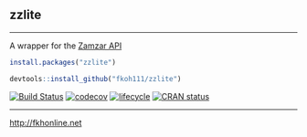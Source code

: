 ## zzlite  

---

A wrapper for the [Zamzar API](https://www.zamzar.com/)  

```r
install.packages("zzlite")
```  

```r
devtools::install_github("fkoh111/zzlite")
```  

[![Build Status](https://travis-ci.com/fkoh111/zzlite.svg?branch=develop)](https://travis-ci.com/fkoh111/zzlite)  [![codecov](https://codecov.io/gh/fkoh111/zzlite/branch/develop/graph/badge.svg)](https://codecov.io/gh/fkoh111/zzlite) [![lifecycle](https://img.shields.io/badge/lifecycle-maturing-blue.svg)](https://www.tidyverse.org/lifecycle/#maturing) [![CRAN status](https://www.r-pkg.org/badges/version-ago/zzlite)](https://CRAN.R-project.org/package=zzlite)

---

http://fkhonline.net
